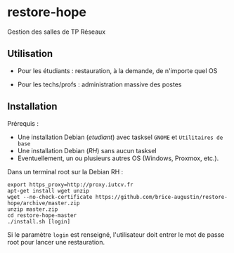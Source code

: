 # restore-hope

Gestion des salles de TP Réseaux

## Utilisation

- Pour les étudiants : restauration, à la demande, de n'importe quel OS

- Pour les techs/profs : administration massive des postes

## Installation

Prérequis :

- Une installation Debian (*etudiant*) avec tasksel `GNOME` et `Utilitaires de base`
- Une installation Debian (*RH*) sans aucun tasksel
- Eventuellement, un ou plusieurs autres OS (Windows, Proxmox, etc.).

Dans un terminal root sur la Debian RH :

```
export https_proxy=http://proxy.iutcv.fr
apt-get install wget unzip
wget --no-check-certificate https://github.com/brice-augustin/restore-hope/archive/master.zip
unzip master.zip
cd restore-hope-master
./install.sh [login]
```

Si le paramètre `login` est renseigné, l'utilisateur doit entrer le mot de passe root pour lancer une restauration.
